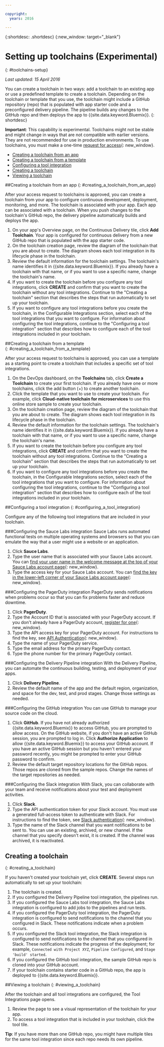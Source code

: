 ```yaml
---

copyright:
  years: 2016

---
```


{:shortdesc: .shortdesc}
{:new_window: target="_blank"}

# Setting up toolchains (Experimental)
{: #toolchains-setup}

*Last updated: 15 April 2016*  

You can create a toolchain in two ways: add a toolchain to an existing app or use a predefined template to create a toolchain. Depending on the toolchain or template that you use, the toolchain might include a GitHub repository (repo) that is populated with app starter code and a preconfigured delivery pipeline. The pipeline builds any changes to the GitHub repo and then deploys the app to {{site.data.keyword.Bluemix}}. 
{: shortdesc}  

**Important**: This capability is experimental. Toolchains might not be stable and might change in ways that are not compatible with earlier versions. They are not recommended for use in production environments. To use toolchains, you must make a one-time [request for access](https://new-console-ondeck.ng.bluemix.net/devops?cm_mmc=IBMBluemixGarageMethod-_-MethodSite-_-10-19-15::12-31-18-_-toolchains-welcome-page){: new_window}. 


* [Creating a toolchain from an app](#creating_a_toolchain_from_an_app)  
* [Creating a toolchain from a template](#creating_a_toolchain_from_a_template)  
* [Configuring a tool integration](#configuring_a_tool_integration)    
* [Creating a toolchain](#creating_a_toolchain)  
* [Viewing a toolchain](#viewing_a_toolchain)   

##Creating a toolchain from an app
{: #creating_a_toolchain_from_an_app}

After your access request to toolchains is approved, you can create a toolchain from your app to configure continuous development, deployment, monitoring, and more. The toolchain is associated with your app. Each app can be associated with a toolchain. When you push changes to the toolchain's GitHub repo, the delivery pipeline automatically builds and deploys the app.  

1. On your app's Overview page, on the Continuous Delivery tile, click **Add Toolchain**. Your app is configured for continuous delivery from a new GitHub repo that is populated with the app starter code.
1. On the toolchain creation page, review the diagram of the toolchain that you are about to create. The diagram shows each tool integration in its lifecycle phase in the toolchain.
1. Review the default information for the toolchain settings. The toolchain's name identifies it in {{site.data.keyword.Bluemix}}. If you already have a toolchain with that name, or if you want to use a specific name, change the toolchain's name.
1. If you want to create the toolchain before you configure any tool integrations, click **CREATE** and confirm that you want to create the toolchain without any tool integrations. Continue to the "Creating a toolchain" section that describes the steps that run automatically to set up your toolchain.  
1. If you want to configure any tool integrations before you create the toolchain, in the Configurable Integrations section, select each of the tool integrations that you want to configure. For information about configuring the tool integrations, continue to the "Configuring a tool integration" section that describes how to configure each of the tool integrations included in your toolchain.

##Creating a toolchain from a template   
{: #creating_a_toolchain_from_a_template}

After your access request to toolchains is approved, you can use a template as a starting point to create a toolchain that includes a specific set of tool integrations.

1. On the DevOps dashboard, on the **Toolchains** tab, click **Create a Toolchain** to create your first toolchain. If you already have one or more toolchains, click the add button (+) to create another toolchain.
1. Click the template that you want to use to create your toolchain. For example, click **Cloud-native toolchain for microservices** to use this online store sample to create your toolchain. 
1. On the toolchain creation page, review the diagram of the toolchain that you are about to create. The diagram shows each tool integration in its lifecycle phase in the toolchain. 
1. Review the default information for the toolchain settings. The toolchain's name identifies it in {{site.data.keyword.Bluemix}}. If you already have a toolchain with that name, or if you want to use a specific name, change the toolchain's name.  
1. If you want to create the toolchain before you configure any tool integrations, click **CREATE** and confirm that you want to create the toolchain without any tool integrations. Continue to the "Creating a toolchain" section that describes the steps that run automatically to set up your toolchain.  
1. If you want to configure any tool integrations before you create the toolchain, in the Configurable Integrations section, select each of the tool integrations that you want to configure. For information about configuring the tool integrations, continue to the "Configuring a tool integration" section that describes how to configure each of the tool integrations included in your toolchain. 

##Configuring a tool integration
{: #configuring_a_tool_integration}

Configure any of the following tool integrations that are included in your toolchain.

###Configuring the Sauce Labs integration
Sauce Labs runs automated functional tests on multiple operating systems and browsers so that you can emulate the way that a user might use a website or an application. 

1. Click **Sauce Labs**.
1. Type the user name that is associated with your Sauce Labs account. You can [find your user name in the welcome message at the top of your Sauce Labs account page](https://saucelabs.com/account){: new_window}.
1. Type the access key for your Sauce Labs account. You can [find the key in the lower-left corner of your Sauce Labs account page](https://saucelabs.com/account){: new_window}.

###Configuring the PagerDuty integration
PagerDuty sends notifications when problems occur so that you can fix problems faster and reduce downtime.

1. Click **PagerDuty**.
1. Type the Account ID that is associated with your PagerDuty account. If you don't already have a PagerDuty account, [register for one](https://signup.pagerduty.com/accounts/new){: new_window}.
1. Type the API access key for your PagerDuty account. For instructions to find the key, see [API Authentication](https://signup.pagerduty.com/accounts/new){: new_window}.
1. Type the name of your PagerDuty service.
1. Type the email address for the primary PagerDuty contact.
1. Type the phone number for the primary PagerDuty contact.

###Configuring the Delivery Pipeline integration
With the Delivery Pipeline, you can automate the continuous building, testing, and deployment of your apps.

1. Click **Delivery Pipeline**.
1. Review the default name of the app and the default region, organization, and space for the dev, test, and prod stages. Change those settings as needed.

###Configuring the GitHub integration
You can use GitHub to manage your source code on the cloud.

1. Click **GitHub**. If you have not already authorized {{site.data.keyword.Bluemix}} to access GitHub, you are prompted to allow access. On the GitHub website, if you don't have an active GitHub session, you are prompted to log in. Click **Authorize Application** to allow {{site.data.keyword.Bluemix}} to access your GitHub account. If you have an active GitHub session but you haven't entered your password recently, you might be prompted to enter your GitHub password to confirm.
1. Review the default target repository locations for the GitHub repos. Those repos are cloned from the sample repos. Change the names of the target repositories as needed.

###Configuring the Slack integration
With Slack, you can collaborate with your team and receive notifications about your test and deployment activities.

1. Click **Slack**.
1. Type the API authentication token for your Slack account. You must use a generated full-access token to authenticate with Slack. For instructions to find the token, see [Slack authentication](https://api.slack.com/web#authentication){: new_window}.
1. Type the name of the Slack channel that you want notifications to be sent to. You can use an existing, archived, or new channel. If the channel that you specify doesn't exist, it is created. If the channel was archived, it is reactivated.

## Creating a toolchain
{: #creating_a_toolchain}

If you haven't created your toolchain yet, click **CREATE**. Several steps run automatically to set up your toolchain:

1. The toolchain is created.
1. If you configured the Delivery Pipeline tool integration, the pipelines run.
1. If you configured the Sauce Labs tool integration, the Sauce Labs integration is configured to add jobs to the pipelines and run tests.
1. If you configured the PagerDuty tool integration, the PagerDuty integration is configured to send notifications to the channel that you configured in Slack. These notifications indicate when a problem occurs.
1. If you configured the Slack tool integration, the Slack integration is configured to send notifications to the channel that you configured in Slack. These notifications indicate the progress of the deployment; for example, `Connected with Project XYZ`, `Pipeline Configured`, and `Stage 'build' started`.
1. If you configured the GitHub tool integration, the sample GitHub repo is cloned into your GitHub account.  
1. If your toolchain contains starter code in a GitHub repo, the app is deployed to {{site.data.keyword.Bluemix}}.

##Viewing a toolchain
{: #viewing_a_toolchain}

After the toolchain and all tool integrations are configured, the Tool Integrations page opens.

1. Review the page to see a visual representation of the toolchain for your app.
1. To access a tool integration that is included in your toolchain, click the tool tile. 
 
 **Tip**: If you have more than one GitHub repo, you might have multiple tiles for the same tool integration since each repo needs its own pipeline.
